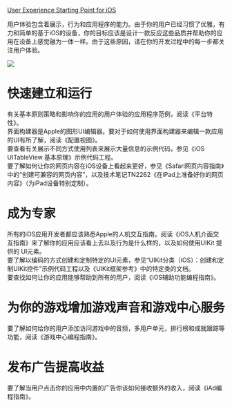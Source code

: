 [User Experience Starting Point for iOS](https://developer.apple.com/library/archive/referencelibrary/GettingStarted/GS_UserExperience_iPhone/index.html#//apple_ref/doc/uid/TP40007296)

用户体验包含着展示，行为和应用程序的能力。由于你的用户已经习惯了优雅，有力和简单的基于iOS的设备，你的目标应该是设计一款反应这些品质并帮助你的应用在设备上感觉融为一体一样。由于这些原因，请在你的开发过程中的每一步都关注用户体验。     

![](https://developer.apple.com/library/archive/referencelibrary/GettingStarted/GS_UserExperience_iPhone/Art/UserExperience.png)

# 快速建立和运行

有关基本原则策略和影响你的应用的用户体验的应用程序范例，阅读《平台特性》。  
界面构建器是Apple的图形UI编辑器。要对于如何使用界面构建器来编辑一款应用的UI有所了解，阅读《配置视图》。  
要查看有关展示不同方式使用列表来展示大量信息的示例代码，参见《iOS UITableView 基本原理》示例代码工程。  
要了解如何让你的网页内容在iOS设备上看起来更好，参见《Safari网页内容指南》中的“创建可兼容的网页内容”，以及技术笔记TN2262《在iPad上准备好你的网页内容》（为iPad设备特别定制）。

# 成为专家

所有的iOS应用开发者都应该熟悉Apple的人机交互指南。阅读《iOS人机介面交互指南》来了解你的应用应该看上去以及行为是什么样的，以及如何使用UIKit 提供的 UI元素。  
要了解以编码的方式创建和定制特定的UI元素，参见“UIKit分类（iOS）：创建和定制UIKit控件”示例代码工程以及《UIKit框架参考》中的特定类的文档。  
要查找如何让你的应用能够帮助到所有的用户，阅读《iOS辅助功能编程指南》。

# 为你的游戏增加游戏声音和游戏中心服务

要了解如何给你的用户添加访问游戏中的音频，多用户单元，排行榜和成就跟踪等功能，阅读《游戏中心编程指南》。

# 发布广告提高收益

要了解当用户点击你的应用中内置的广告你该如何接收额外的收入，阅读《iAd编程指南》。